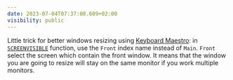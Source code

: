 ```yaml
---
date: 2023-07-04T07:37:08.609+02:00
visibility: public
---
```

Little trick for better windows resizing using [Keyboard Maestro](https://www.keyboardmaestro.com/): in [`SCREENVISIBLE`](https://wiki.keyboardmaestro.com/function/SCREEN) function, use the `Front` index name instead of `Main`. `Front` select the screen which contain the front window. It means that the window you are going to resize will stay on the same monitor if you work multiple monitors.
